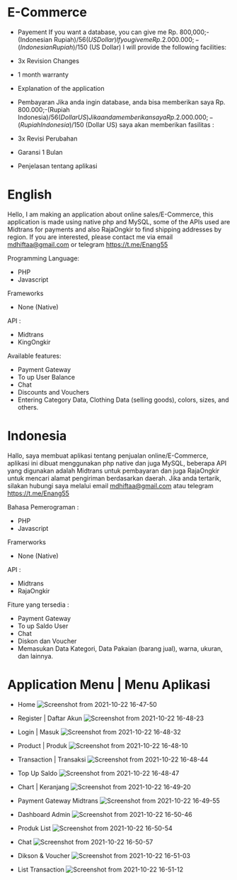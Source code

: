 # E-Commerce 
* Payement 
If you want a database, you can give me Rp. 800,000;-(Indonesian Rupiah)/$56 (US Dollar)
If you give me Rp. 2.000.000;- (Indonesian Rupiah) /$150 (US Dollar) I will provide the following facilities:
* 3x Revision Changes
* 1 month warranty
* Explanation of the application

* Pembayaran
Jika anda ingin database, anda bisa memberikan saya Rp. 800.000;-(Rupiah Indonesia)/$56 (Dollar US)
Jika anda memberikan saya Rp. 2.000.000;- (Rupiah Indonesia) /$150 (Dollar US) saya akan memberikan fasilitas :
* 3x Revisi Perubahan
* Garansi 1 Bulan
* Penjelasan tentang aplikasi

# English 

Hello, I am making an application about online sales/E-Commerce, this application is made using native php and MySQL, some of the APIs used are Midtrans for payments and also RajaOngkir to find shipping addresses by region. If you are interested, please contact me via email mdhiftaa@gmail.com or telegram https://t.me/Enang55

Programming Language:
- PHP
- Javascript

Frameworks
- None (Native)

API :
- Midtrans
- KingOngkir

Available features:
- Payment Gateway
- To up User Balance
- Chat
- Discounts and Vouchers
- Entering Category Data, Clothing Data (selling goods), colors, sizes, and others.

# Indonesia
Hallo, saya membuat aplikasi tentang penjualan online/E-Commerce, aplikasi ini dibuat menggunakan php native dan juga MySQL, beberapa API yang digunakan adalah Midtrans untuk pembayaran dan juga RajaOngkir untuk mencari alamat pengiriman berdasarkan daerah. Jika anda tertarik, silakan hubungi saya melalui email mdhiftaa@gmail.com atau telegram https://t.me/Enang55

Bahasa Pemerograman :
- PHP
- Javascript 

Framerworks
- None (Native)

API :
- Midtrans
- RajaOngkir

Fiture yang tersedia :
- Payment Gateway
- To up Saldo User
- Chat
- Diskon dan Voucher
- Memasukan Data Kategori, Data Pakaian (barang jual), warna, ukuran, dan lainnya.

# Application Menu | Menu Aplikasi

* Home
![Screenshot from 2021-10-22 16-47-50](https://user-images.githubusercontent.com/55729354/138438390-8ab9f48e-483a-4333-a0d5-7e8d17c5703b.png)

* Register | Daftar Akun
![Screenshot from 2021-10-22 16-48-23](https://user-images.githubusercontent.com/55729354/138439005-cdbed0c6-27d8-47cb-9e5a-e68c4729b2c2.png)

* Login | Masuk
![Screenshot from 2021-10-22 16-48-32](https://user-images.githubusercontent.com/55729354/138439079-0dd54088-4fd1-4a47-ab3b-9c90acd690a7.png)

* Product | Produk
![Screenshot from 2021-10-22 16-48-10](https://user-images.githubusercontent.com/55729354/138438935-1adb4290-1060-4ae5-a4b2-f8117d780ebe.png)

* Transaction | Transaksi
![Screenshot from 2021-10-22 16-48-44](https://user-images.githubusercontent.com/55729354/138439171-45204abc-6707-4002-80b6-7ee287504c97.png)

* Top Up Saldo
![Screenshot from 2021-10-22 16-48-47](https://user-images.githubusercontent.com/55729354/138439205-e4998bec-63ae-43fa-a6da-3be9e94efe2d.png)

* Chart | Keranjang
![Screenshot from 2021-10-22 16-49-20](https://user-images.githubusercontent.com/55729354/138439267-18108c39-6d0e-443c-834f-49d524e96864.png)

* Payment Gateway Midtrans
![Screenshot from 2021-10-22 16-49-55](https://user-images.githubusercontent.com/55729354/138439310-52a27ada-d7f6-41f0-95f9-972651a97393.png)

* Dashboard Admin
![Screenshot from 2021-10-22 16-50-46](https://user-images.githubusercontent.com/55729354/138439403-750841a8-054c-4da4-9b79-7515da61abb0.png)

* Produk List
![Screenshot from 2021-10-22 16-50-54](https://user-images.githubusercontent.com/55729354/138439452-934ca9a3-0292-4e49-998b-1c3a441fa84d.png)

* Chat
![Screenshot from 2021-10-22 16-50-57](https://user-images.githubusercontent.com/55729354/138439506-a8586ceb-a909-4c62-96aa-86fce07e7f12.png)

* Dikson & Voucher
![Screenshot from 2021-10-22 16-51-03](https://user-images.githubusercontent.com/55729354/138439551-3a69f7d9-9d89-400e-a6a2-5cf5bcce60f7.png)

* List Transaction
![Screenshot from 2021-10-22 16-51-12](https://user-images.githubusercontent.com/55729354/138439590-b97e7397-5dd9-4aea-bbfb-bce9402408ab.png)
